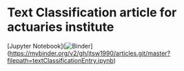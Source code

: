 # Text Classification article for actuaries institute
[Jupyter Notebook](![Binder](https://mybinder.org/badge.svg)](https://mybinder.org/v2/gh/jtsw1990/articles.git/master?filepath=textClassificationEntry.ipynb)

